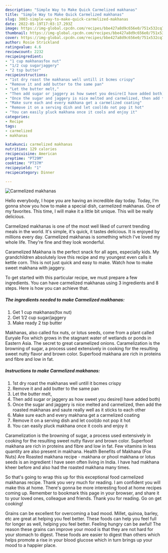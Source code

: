 ```yaml
---
description: "Simple Way to Make Quick Carmelized makhanas"
title: "Simple Way to Make Quick Carmelized makhanas"
slug: 3003-simple-way-to-make-quick-carmelized-makhanas
date: 2022-05-19T17:03:17.293Z
image: https://img-global.cpcdn.com/recipes/bbe427a8d9c656e0/751x532cq70/carmelized-makhanas-recipe-main-photo.jpg
thumbnail: https://img-global.cpcdn.com/recipes/bbe427a8d9c656e0/751x532cq70/carmelized-makhanas-recipe-main-photo.jpg
cover: https://img-global.cpcdn.com/recipes/bbe427a8d9c656e0/751x532cq70/carmelized-makhanas-recipe-main-photo.jpg
author: Rosie Strickland
ratingvalue: 4.6
reviewcount: 2232
recipeingredient:
- "1 cup makhanasfox nut"
- "1/2 cup sugarjaggery"
- "2 tsp butter"
recipeinstructions:
- "1st dry roast the makhanas well untill it bcmes crispy"
- "Remove it and add butter to the same pan"
- "Let the butter melt,"
- "Then add sugar or jaggery as how sweet you desire(I have added both)"
- "Once the sugar and jaggery is nice melted and carmelized, then add the roasted makhanas and saute really well as it sticks to each other"
- "Make sure each and every makhana get a carmelized coating"
- "Remove it on a serving dish and let cool(do not pop it hot"
- "You can easily pluck makhana once it cools and enjoy it"
categories:
- Recipe
tags:
- carmelized
- makhanas

katakunci: carmelized makhanas 
nutrition: 129 calories
recipecuisine: American
preptime: "PT29M"
cooktime: "PT37M"
recipeyield: "1"
recipecategory: Dinner

---
```



![Carmelized makhanas](https://img-global.cpcdn.com/recipes/bbe427a8d9c656e0/751x532cq70/carmelized-makhanas-recipe-main-photo.jpg)

Hello everybody, I hope you are having an incredible day today. Today, I'm gonna show you how to make a special dish, carmelized makhanas. One of my favorites. This time, I will make it a little bit unique. This will be really delicious.

Carmelized makhanas is one of the most well liked of current trending meals in the world. It's simple, it's quick, it tastes delicious. It is enjoyed by millions every day. Carmelized makhanas is something which I've loved my whole life. They're fine and they look wonderful.

Caramelized Makhana is the perfect snack for all ages, especially kids. My grandchildren absolutely love this recipe and my youngest even calls it kettle corn. This is not just quick and easy to make. Watch how to make sweet makhana with jaggery.


To get started with this particular recipe, we must prepare a few ingredients. You can have carmelized makhanas using 3 ingredients and 8 steps. Here is how you can achieve that.

<!--inarticleads1-->

##### The ingredients needed to make Carmelized makhanas:

1. Get 1 cup makhanas(fox nut)
1. Get 1/2 cup sugar/jaggery
1. Make ready 2 tsp butter


Makhanas, also called fox nuts, or lotus seeds, come from a plant called Euryale Fox which grows in the stagnant water of wetlands or ponds in Eastern Asia. The secret to great caramelized onions. Caramelization is the browning of sugar, a process used extensively in cooking for the resulting sweet nutty flavor and brown color. Superfood makhana are rich in proteins and fibre and low in fat. 

<!--inarticleads2-->

##### Instructions to make Carmelized makhanas:

1. 1st dry roast the makhanas well untill it bcmes crispy
1. Remove it and add butter to the same pan
1. Let the butter melt,
1. Then add sugar or jaggery as how sweet you desire(I have added both)
1. Once the sugar and jaggery is nice melted and carmelized, then add the roasted makhanas and saute really well as it sticks to each other
1. Make sure each and every makhana get a carmelized coating
1. Remove it on a serving dish and let cool(do not pop it hot
1. You can easily pluck makhana once it cools and enjoy it


Caramelization is the browning of sugar, a process used extensively in cooking for the resulting sweet nutty flavor and brown color. Superfood makhana are rich in proteins and fibre and low in fat. Few vitamins in less quantity are also present in makhana. Health Benefits of Makhana (Fox Nuts) Are Roasted makhana recipe - makhana or phool makhana or lotus seeds is an ingredient I have seen often living in India. I have had makhana kheer before and also had the roasted makhana many times. 

So that's going to wrap this up for this exceptional food carmelized makhanas recipe. Thank you very much for reading. I am confident you will make this at home. There's gonna be more interesting food at home recipes coming up. Remember to bookmark this page in your browser, and share it to your loved ones, colleague and friends. Thank you for reading. Go on get cooking!

Grains can be excellent for overcoming a bad mood. Millet, quinoa, barley, etc are great at helping you feel better. These foods can help you feel full for longer as well, helping you feel better. Feeling hungry can be awful! The reason these grains can improve your mood is that they are not hard for your stomach to digest. These foods are easier to digest than others which helps promote a rise in your blood glucose which in turn brings up your mood to a happier place.

